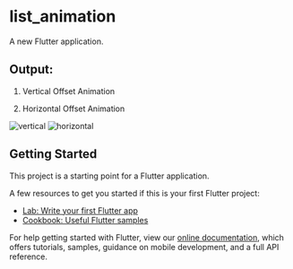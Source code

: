 # list_animation

A new Flutter application.

## Output:

1. Vertical Offset Animation<br>

2. Horizontal Offset Animation<br>


![vertical](https://user-images.githubusercontent.com/30715919/96364841-54a8a780-115a-11eb-86e9-8ae074630167.gif)
![horizontal](https://user-images.githubusercontent.com/30715919/96364843-570b0180-115a-11eb-8be7-bb71bd01bff3.gif)



## Getting Started

This project is a starting point for a Flutter application.

A few resources to get you started if this is your first Flutter project:

- [Lab: Write your first Flutter app](https://flutter.dev/docs/get-started/codelab)
- [Cookbook: Useful Flutter samples](https://flutter.dev/docs/cookbook)

For help getting started with Flutter, view our
[online documentation](https://flutter.dev/docs), which offers tutorials,
samples, guidance on mobile development, and a full API reference.
